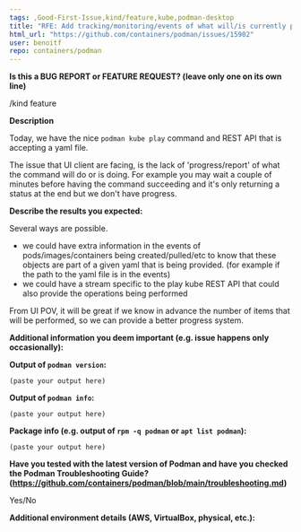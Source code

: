 ```yaml
---
tags: ,Good-First-Issue,kind/feature,kube,podman-desktop
title: "RFE: Add tracking/monitoring/events of what will/is currently performed by `kube play` command"
html_url: "https://github.com/containers/podman/issues/15902"
user: benoitf
repo: containers/podman
---
```


<!--
---------------------------------------------------
BUG REPORT INFORMATION
---------------------------------------------------
Use the commands below to provide key information from your environment:
You do NOT have to include this information if this is a FEATURE REQUEST

**NOTE** A large number of issues reported against Podman are often found to already be fixed
in more current versions of the project.  Before reporting an issue, please verify the
version you are running with `podman version` and compare it to the latest release
documented on the top of Podman's [README.md](../README.md).  If they differ, please
update your version of Podman to the latest possible and retry your command before creating
an issue.

Also, there is a running list of known issues in the [Podman Troubleshooting Guide](https://github.com/containers/podman/blob/main/troubleshooting.md),
please reference that page before opening a new issue.

If you are filing a bug against `podman build`, please instead file a bug
against Buildah (https://github.com/containers/buildah/issues). Podman build
executes Buildah to perform container builds, and as such the Buildah
maintainers are best equipped to handle these bugs.
-->

**Is this a BUG REPORT or FEATURE REQUEST? (leave only one on its own line)**


/kind feature

**Description**

Today, we have the nice `podman kube play` command and REST API that is accepting a yaml file.

The issue that UI client are facing, is the lack of 'progress/report' of what the command will do or is doing.
For example you may wait a couple of minutes before having the command succeeding and it's only returning a status at the end but we don't have progress.


**Describe the results you expected:**

Several ways are possible.
- we could have extra information in the events of pods/images/containers being created/pulled/etc to know that these objects are part of a given yaml that is being provided. (for example if the path to the yaml file is in the events)
- we could have a stream specific to the play kube REST API that could also provide the operations being performed

From UI POV, it will be great if we know in advance the number of items that will be performed, so we can provide a better progress system.



**Additional information you deem important (e.g. issue happens only occasionally):**

**Output of `podman version`:**

```
(paste your output here)
```

**Output of `podman info`:**

```
(paste your output here)
```

**Package info (e.g. output of `rpm -q podman` or `apt list podman`):**

```
(paste your output here)
```

**Have you tested with the latest version of Podman and have you checked the Podman Troubleshooting Guide? (https://github.com/containers/podman/blob/main/troubleshooting.md)**


Yes/No

**Additional environment details (AWS, VirtualBox, physical, etc.):**
